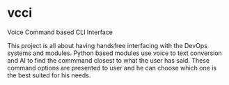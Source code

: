 # vcci
Voice Command based CLI Interface

This project is all about having handsfree interfacing with the DevOps systems and modules. Python based modules use voice to text conversion and AI to find the commmand closest to what the user has said. These command options are presented to user and he can choose which one is the best suited for his needs.  
